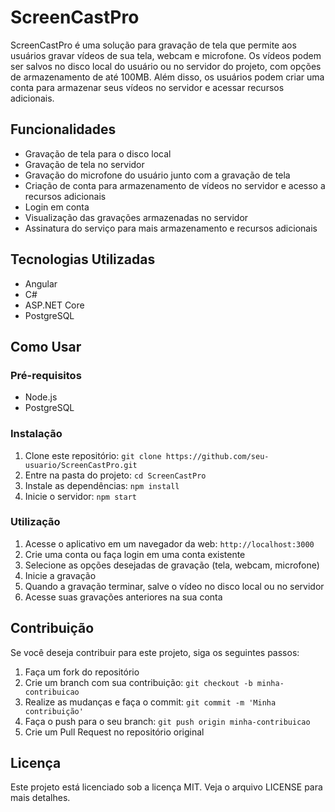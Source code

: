 # ScreenCastPro

ScreenCastPro é uma solução para gravação de tela que permite aos usuários gravar vídeos de sua tela, webcam e microfone. Os vídeos podem ser salvos no disco local do usuário ou no servidor do projeto, com opções de armazenamento de até 100MB. Além disso, os usuários podem criar uma conta para armazenar seus vídeos no servidor e acessar recursos adicionais.

## Funcionalidades

- Gravação de tela para o disco local
- Gravação de tela no servidor
- Gravação do microfone do usuário junto com a gravação de tela
- Criação de conta para armazenamento de vídeos no servidor e acesso a recursos adicionais
- Login em conta
- Visualização das gravações armazenadas no servidor
- Assinatura do serviço para mais armazenamento e recursos adicionais

## Tecnologias Utilizadas

- Angular
- C#
- ASP.NET Core
- PostgreSQL

## Como Usar

### Pré-requisitos

- Node.js
- PostgreSQL

### Instalação

1. Clone este repositório: `git clone https://github.com/seu-usuario/ScreenCastPro.git`
2. Entre na pasta do projeto: `cd ScreenCastPro`
3. Instale as dependências: `npm install`
4. Inicie o servidor: `npm start`

### Utilização

1. Acesse o aplicativo em um navegador da web: `http://localhost:3000`
2. Crie uma conta ou faça login em uma conta existente
3. Selecione as opções desejadas de gravação (tela, webcam, microfone)
4. Inicie a gravação
5. Quando a gravação terminar, salve o vídeo no disco local ou no servidor
6. Acesse suas gravações anteriores na sua conta

## Contribuição

Se você deseja contribuir para este projeto, siga os seguintes passos:

1. Faça um fork do repositório
2. Crie um branch com sua contribuição: `git checkout -b minha-contribuicao`
3. Realize as mudanças e faça o commit: `git commit -m 'Minha contribuição'`
4. Faça o push para o seu branch: `git push origin minha-contribuicao`
5. Crie um Pull Request no repositório original

## Licença

Este projeto está licenciado sob a licença MIT. Veja o arquivo LICENSE para mais detalhes.

